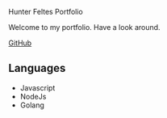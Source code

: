 Hunter Feltes Portfolio

Welcome to my portfolio. Have a look around.

[GitHub](http://github.com)

## Languages

- Javascript
- NodeJs
- Golang